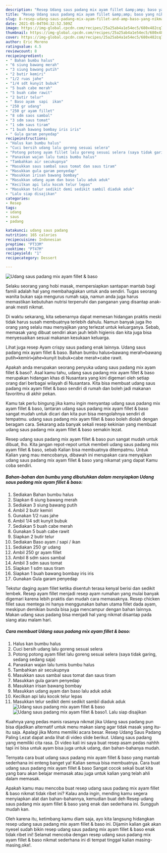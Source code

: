 ```yaml
---
description: "Resep Udang saus padang mix ayam fillet &amp;amp; baso yang nikmat Untuk Jualan"
title: "Resep Udang saus padang mix ayam fillet &amp;amp; baso yang nikmat Untuk Jualan"
slug: 8-resep-udang-saus-padang-mix-ayam-fillet-and-amp-baso-yang-nikmat-untuk-jualan
date: 2021-05-04T04:32:52.509Z
image: https://img-global.cpcdn.com/recipes/25a25ab4a1e54ec5/680x482cq70/udang-saus-padang-mix-ayam-fillet-baso-foto-resep-utama.jpg
thumbnail: https://img-global.cpcdn.com/recipes/25a25ab4a1e54ec5/680x482cq70/udang-saus-padang-mix-ayam-fillet-baso-foto-resep-utama.jpg
cover: https://img-global.cpcdn.com/recipes/25a25ab4a1e54ec5/680x482cq70/udang-saus-padang-mix-ayam-fillet-baso-foto-resep-utama.jpg
author: Eric Moreno
ratingvalue: 4.5
reviewcount: 8
recipeingredient:
- " Bahan bumbu halus"
- "6 siung bawang merah"
- "3 siung bawang putih"
- "2 butir kemiri"
- "1/2 ruas jahe"
- "1/4 sdt kunyit bubuk"
- "5 buah cabe merah"
- "5 buah cabe rawit"
- "2 butir telur"
- " Baso ayam  sapi  ikan"
- "250 gr udang"
- "250 gr ayam fillet"
- "8 sdm saos sambal"
- "3 sdm saus tomat"
- "1 sdm saus tiram"
- "1 buah bawang bombay iris iris"
- " Gula garam penyedap"
recipeinstructions:
- "Halus kan bumbu halus"
- "Cuci bersih udang lalu goreng sesuai selera"
- "Potong potong ayam fillet lalu goreng sesuai selera (saya tidak garing, sedang sedang saja)"
- "Panaskan wajan lalu tumis bumbu halus"
- "Tambahkan air secukupnya"
- "Masukkan saus sambal saus tomat dan saus tiram"
- "Masukkan gula garam penyedap"
- "Masukkan irisan bawang bombay"
- "Masukkan udang ayam dan baso lalu aduk aduk"
- "Kecilkan api lalu kocok telur lepas"
- "Masukkan telur sedikit demi sedikit sambil diaduk aduk"
- "Lalu siap disajikan"
categories:
- Resep
tags:
- udang
- saus
- padang

katakunci: udang saus padang 
nutrition: 165 calories
recipecuisine: Indonesian
preptime: "PT33M"
cooktime: "PT47M"
recipeyield: "1"
recipecategory: Dessert

---
```



![Udang saus padang mix ayam fillet &amp; baso](https://img-global.cpcdn.com/recipes/25a25ab4a1e54ec5/680x482cq70/udang-saus-padang-mix-ayam-fillet-baso-foto-resep-utama.jpg)

Selaku seorang yang hobi masak, mempersiapkan santapan mantab bagi famili adalah hal yang membahagiakan untuk anda sendiri. Tugas seorang  wanita bukan saja mengurus rumah saja, namun anda juga harus memastikan kebutuhan nutrisi terpenuhi dan panganan yang disantap anak-anak mesti nikmat.

Di waktu  sekarang, kita sebenarnya dapat memesan hidangan praktis meski tidak harus susah membuatnya terlebih dahulu. Namun banyak juga lho orang yang selalu mau menyajikan yang terlezat untuk keluarganya. Sebab, memasak yang dibuat sendiri akan jauh lebih higienis dan kita juga bisa menyesuaikan sesuai makanan kesukaan keluarga. 

Lihat juga resep Ayam crispy saus padang enak lainnya. Udang saus padang mix ayam fillet &amp; baso. Bahan bumbu halus•bawang merah•bawang putih•kemiri•jahe•kunyit bubuk•cabe merah•cabe rawit.

Apakah anda merupakan seorang penyuka udang saus padang mix ayam fillet &amp; baso?. Asal kamu tahu, udang saus padang mix ayam fillet &amp; baso merupakan hidangan khas di Nusantara yang kini digemari oleh setiap orang dari berbagai wilayah di Nusantara. Kita bisa membuat udang saus padang mix ayam fillet &amp; baso sendiri di rumah dan boleh jadi makanan favoritmu di akhir pekan.

Kamu tak perlu bingung jika kamu ingin menyantap udang saus padang mix ayam fillet &amp; baso, lantaran udang saus padang mix ayam fillet &amp; baso sangat mudah untuk dicari dan kita pun bisa mengolahnya sendiri di tempatmu. udang saus padang mix ayam fillet &amp; baso boleh diolah dengan beragam cara. Sekarang ada banyak sekali resep kekinian yang membuat udang saus padang mix ayam fillet &amp; baso semakin lezat.

Resep udang saus padang mix ayam fillet &amp; baso pun sangat mudah untuk dibuat, lho. Kita jangan repot-repot untuk membeli udang saus padang mix ayam fillet &amp; baso, sebab Kalian bisa membuatnya ditempatmu. Untuk Kalian yang mau mencobanya, dibawah ini merupakan cara menyajikan udang saus padang mix ayam fillet &amp; baso yang nikamat yang dapat Kamu coba sendiri.

<!--inarticleads1-->

##### Bahan-bahan dan bumbu yang dibutuhkan dalam menyiapkan Udang saus padang mix ayam fillet &amp; baso:

1. Sediakan  Bahan bumbu halus
1. Siapkan 6 siung bawang merah
1. Sediakan 3 siung bawang putih
1. Ambil 2 butir kemiri
1. Gunakan 1/2 ruas jahe
1. Ambil 1/4 sdt kunyit bubuk
1. Sediakan 5 buah cabe merah
1. Gunakan 5 buah cabe rawit
1. Siapkan 2 butir telur
1. Sediakan  Baso ayam / sapi / ikan
1. Sediakan 250 gr udang
1. Ambil 250 gr ayam fillet
1. Ambil 8 sdm saos sambal
1. Ambil 3 sdm saus tomat
1. Siapkan 1 sdm saus tiram
1. Siapkan 1 buah bawang bombay iris iris
1. Gunakan  Gula garam penyedap


Tekstur daging ayam fillet ketika disentuh terasa kenyal berisi dan sedikit lembek. Resep ayam fillet menjadi resep ayam rumahan yang mulai banyak digemari karena lebih praktis dan mudah cara memasaknya. Resep chicken fillet saus mentega ini hanya menggunakan bahan utama fillet dada ayam, meskipun demikian bunda bisa juga mencampur dengan bahan lainnya. Makan udang saus padang bisa menjadi hal yang nikmat disantap pada siang atau malam hari. 

<!--inarticleads2-->

##### Cara membuat Udang saus padang mix ayam fillet &amp; baso:

1. Halus kan bumbu halus
1. Cuci bersih udang lalu goreng sesuai selera
1. Potong potong ayam fillet lalu goreng sesuai selera (saya tidak garing, sedang sedang saja)
1. Panaskan wajan lalu tumis bumbu halus
1. Tambahkan air secukupnya
1. Masukkan saus sambal saus tomat dan saus tiram
1. Masukkan gula garam penyedap
1. Masukkan irisan bawang bombay
1. Masukkan udang ayam dan baso lalu aduk aduk
1. Kecilkan api lalu kocok telur lepas
1. Masukkan telur sedikit demi sedikit sambil diaduk aduk
<img src="//assets-global.cpcdn.com/assets/icons/button_play-2c75c40dde080a61004c1f40b05d8f140eaff45d7e9e6481dc71c63d2e7c4909.png" alt="Udang saus padang mix ayam fillet &amp; baso"><img src="//assets-global.cpcdn.com/assets/icons/button_play-2c75c40dde080a61004c1f40b05d8f140eaff45d7e9e6481dc71c63d2e7c4909.png" alt="Udang saus padang mix ayam fillet &amp; baso">1. Lalu siap disajikan


Kuahnya yang pedas manis rasanya nikmat jika Udang saus padang pun bisa dijadikan alternatif untuk menu makan siang agar tidak masak yang itu-itu saja. Apalagi jika Moms memiliki acara besar. Resep Udang Saus Padang Paling Lezat dapat anda lihat di video slide berikut. Udang saus padang yang memiliki cita rasa. Di video kali ini saya buat resep asam pedas nahhh tapi ini bisa untuk ayam bisa juga untuk udang, dan bahan-bahanya mudah. 

Ternyata cara buat udang saus padang mix ayam fillet &amp; baso yang mantab sederhana ini enteng banget ya! Kalian semua bisa membuatnya. Cara buat udang saus padang mix ayam fillet &amp; baso Sangat cocok sekali buat kita yang baru akan belajar memasak atau juga untuk kalian yang telah ahli dalam memasak.

Apakah kamu mau mencoba buat resep udang saus padang mix ayam fillet &amp; baso nikmat tidak ribet ini? Kalau anda ingin, mending kamu segera menyiapkan alat dan bahan-bahannya, kemudian buat deh Resep udang saus padang mix ayam fillet &amp; baso yang enak dan sederhana ini. Sungguh mudah kan. 

Oleh karena itu, ketimbang kamu diam saja, ayo kita langsung hidangkan resep udang saus padang mix ayam fillet &amp; baso ini. Dijamin kalian gak akan nyesel sudah bikin resep udang saus padang mix ayam fillet &amp; baso enak tidak ribet ini! Selamat mencoba dengan resep udang saus padang mix ayam fillet &amp; baso nikmat sederhana ini di tempat tinggal kalian masing-masing,oke!.


